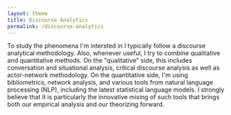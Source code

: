 ```yaml
---
layout: theme
title: Discourse Analytics
permalink: /discourse-analytics
---
```


To study the phenomena I'm intersted in I typically follow a discourse analytical methodology. Also, whenever useful, I try to combine qualitative and quantitative methods. On the "qualitative" side, this includes  conversation and situational analysis, critical discourse analysis as well as actor-network methodology. On the quantitative side, I'm using bibliometrics, network analysis, and various tools from natural language processing (NLP), including the latest statistical language models. I strongly believe that it is particularly the innovative mixing of such tools that brings both our empirical analysis and our theorizing forward.